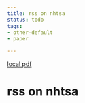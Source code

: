 ```yaml
---
title: rss on nhtsa
status: todo
tags:
- other-default
- paper

---
```


[local pdf](../../../pdfs/rss_on_nhtsa.pdf)

# rss on nhtsa
